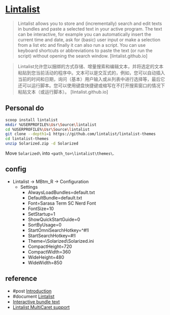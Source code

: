 # [Lintalist](https://lintalist.github.io/)

> Lintalist allows you to store and (incrementally) search and edit texts in bundles and paste a selected text in your active program. The text can be interactive, for example you can automatically insert the current time and date, ask for (basic) user input or make a selection from a list etc and finally it can also run a script. You can use keyboard shortcuts or abbreviations to paste the text (or run the script) without opening the search window. [lintalist.github.io]

> Lintalist允许您以捆绑的方式存储、增量搜索和编辑文本，并将选定的文本粘贴到您当前活动的程序中。文本可以是交互式的，例如，您可以自动插入当前的时间和日期，询问（基本）用户输入或从列表中进行选择等，最后它还可以运行脚本。您可以使用键盘快捷键或缩写在不打开搜索窗口的情况下粘贴文本（或运行脚本）。 [lintalist.github.io]

## Personal do

```sh
scoop install lintalist
mkdir %USERPROFILE%\Usr\Source\lintalist
cd %USERPROFILE%\Usr\Source\lintalist
git clone --depth1=1 https://github.com/lintalist/lintalist-themes
cd lintalist-themes
unzip Solarized.zip -d Solarized
```

Move `Solarized\` into `<path_to>\lintalist\themes\`.

## config

- Lintalist → MBtm_R → Configuration
	- Settings
		- AlwaysLoadBundles=default.txt
		- DefaultBundle=default.txt
		- Font=Sarasa Term SC Nerd Font
		- FontSize=10
		- SetStartup=1
		- ShowQuickStartGuide=0
		- SortByUsage=0
		- StartOmniSearchHotkey=^#!l
		- StartSearchHotkey=#!l
		- Theme=\Solarized\Solarized.ini
		- CompactHeight=720
		- CompactWidth=360
		- WideHeight=480
		- WideWidth=850

## reference

- #post [Introduction](https://lintalist.github.io/#Introduction)
- #document [Lintalist](https://lintalist.github.io/)
- [Interactive bundle text](https://lintalist.github.io/#InteractiveBundleText)
- [Lintalist MultiCaret support](https://github.com/lintalist/lintalist/blob/master/docs/MultiCaret.md)
